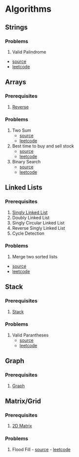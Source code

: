 # Algorithms


## Strings

### Problems

1. Valid Palindrome
 - [source](Strings/valid-palindrome.js)
 - [leetcode](https://leetcode.com/problems/valid-palindrome/description/)


## Arrays

### Prerequisites

1. [Reverse](Arrays/pre/reverse.js)

### Problems

1. Two Sum
   - [source](Arrays/two-sum.js)
   - [leetcode](https://leetcode.com/problems/two-sum/description/)
2. Best time to buy and sell stock
   -  [source](Arrays/best-time-to-buy-stock.js)
   - [leetcode](https://leetcode.com/problems/best-time-to-buy-and-sell-stock/)
3. Binary Search
   - [source](Arrays/binary-search.js)
   - [leetcode](https://leetcode.com/problems/binary-search/description/)   

## Linked Lists

### Prerequisites

1. [Singly Linked List](Linked-List/pre/singly-linked-list.js)
2. Doubly Linked List
3. Singly Circular Linked List
4. Reverse Singly Linked List
5. Cycle Detection

### Problems

1. Merge two sorted lists
- [source](Linked-List/merge-sorted.js)
- [leetcode](https://leetcode.com/problems/merge-two-sorted-lists/description/)

## Stack

### Prerequisites

1. [Stack](Stack/pre/stack.js)

### Problems

1. Valid Parantheses
   - [source](Stack/valid-parantheses.js)
   - [leetcode](https://leetcode.com/problems/valid-parentheses)



## Graph

### Prerequisites
   
   1. [Graph](Graph/pre/graph.js)
   

## Matrix/Grid

### Prerequisites
   
   1. [2D Matrix](Matrix/pre/matrix2D.js)

### Problems
   1. Flood Fill
     - [source](Matrix/flood-fill.js)
     - [leetcode](https://leetcode.com/problems/flood-fill/description/)   
